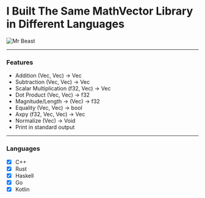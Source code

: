 # I Built The Same MathVector Library in Different Languages

![Mr Beast](https://i1.sndcdn.com/artworks-D8GvdBXEnU9yc13p-ZuCODw-t500x500.jpg)

---

### Features

- Addition (Vec, Vec) -> Vec 
- Subtraction (Vec, Vec) -> Vec
- Scalar Multiplication (f32, Vec) -> Vec
- Dot Product (Vec, Vec) -> f32
- Magnitude/Length -> (Vec) -> f32
- Equality (Vec, Vec) -> bool
- Axpy (f32, Vec, Vec) -> Vec
- Normalize (Vec) -> Void
- Print in standard output

---

### Languages
- [x] C++
- [x] Rust
- [x] Haskell
- [x] Go
- [x] Kotlin
